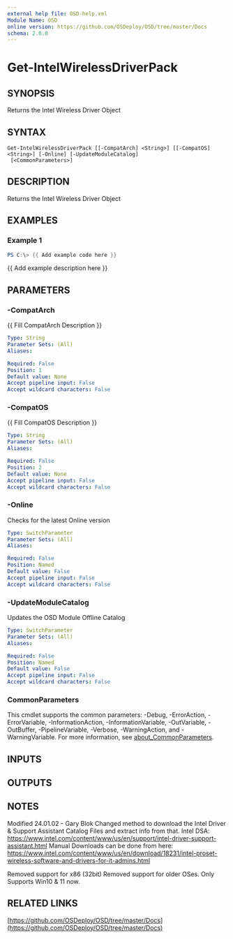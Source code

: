 ```yaml
---
external help file: OSD-help.xml
Module Name: OSD
online version: https://github.com/OSDeploy/OSD/tree/master/Docs
schema: 2.0.0
---
```


# Get-IntelWirelessDriverPack

## SYNOPSIS
Returns the Intel Wireless Driver Object

## SYNTAX

```
Get-IntelWirelessDriverPack [[-CompatArch] <String>] [[-CompatOS] <String>] [-Online] [-UpdateModuleCatalog]
 [<CommonParameters>]
```

## DESCRIPTION
Returns the Intel Wireless Driver Object

## EXAMPLES

### Example 1
```powershell
PS C:\> {{ Add example code here }}
```

{{ Add example description here }}

## PARAMETERS

### -CompatArch
{{ Fill CompatArch Description }}

```yaml
Type: String
Parameter Sets: (All)
Aliases:

Required: False
Position: 1
Default value: None
Accept pipeline input: False
Accept wildcard characters: False
```

### -CompatOS
{{ Fill CompatOS Description }}

```yaml
Type: String
Parameter Sets: (All)
Aliases:

Required: False
Position: 2
Default value: None
Accept pipeline input: False
Accept wildcard characters: False
```

### -Online
Checks for the latest Online version

```yaml
Type: SwitchParameter
Parameter Sets: (All)
Aliases:

Required: False
Position: Named
Default value: False
Accept pipeline input: False
Accept wildcard characters: False
```

### -UpdateModuleCatalog
Updates the OSD Module Offline Catalog

```yaml
Type: SwitchParameter
Parameter Sets: (All)
Aliases:

Required: False
Position: Named
Default value: False
Accept pipeline input: False
Accept wildcard characters: False
```

### CommonParameters
This cmdlet supports the common parameters: -Debug, -ErrorAction, -ErrorVariable, -InformationAction, -InformationVariable, -OutVariable, -OutBuffer, -PipelineVariable, -Verbose, -WarningAction, and -WarningVariable. For more information, see [about_CommonParameters](http://go.microsoft.com/fwlink/?LinkID=113216).

## INPUTS

## OUTPUTS

## NOTES
Modified 24.01.02 - Gary Blok
    Changed method to download the Intel Driver & Support Assistant Catalog Files and extract info from that.
    Intel DSA: https://www.intel.com/content/www/us/en/support/intel-driver-support-assistant.html
    Manual Downloads can be done from here: https://www.intel.com/content/www/us/en/download/18231/intel-proset-wireless-software-and-drivers-for-it-admins.html

Removed support for x86 (32bit)
Removed support for older OSes. 
Only Supports Win10 & 11 now.

## RELATED LINKS

[https://github.com/OSDeploy/OSD/tree/master/Docs](https://github.com/OSDeploy/OSD/tree/master/Docs)

